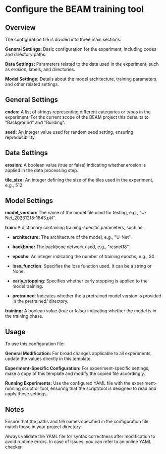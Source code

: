 # Configure the BEAM training tool

## Overview

The configuration file is divided into three main sections:

**General Settings:** Basic configuration for the experiment, including codes and directory paths.

**Data Settings:** Parameters related to the data used in the experiment, such as erosion, labels, and directories.

**Model Settings:** Details about the model architecture, training parameters, and other related settings.

## General Settings

**codes:** A list of strings representing different categories or types in the experiment. For the current scope of the BEAM project this defaults to "Background" and "Building".

**seed:** An integer value used for random seed setting, ensuring reproducibility.

## Data Settings

**erosion:** A boolean value (true or false) indicating whether erosion is applied in the data processing step.

**tile_size:** An integer defining the size of the tiles used in the experiment, e.g., 512.

## Model Settings

**model_version:** The name of the model file used for testing, e.g., "U-Net_20231218-1843.pkl".

**train:** A dictionary containing training-specific parameters, such as:

- **architecture:** The architecture of the model, e.g., "U-Net".

- **backbone:** The backbone network used, e.g., "resnet18".

- **epochs:** An integer indicating the number of training epochs, e.g., 30.

- **loss_function:** Specifies the loss function used. It can be a string or None.

- **early_stopping**: Specifies whether early stopping is applied to the model training.

- **pretrained**: Indicates whether the a pretrained model version is provided in the pretrained/ directory.

**training:** A boolean value (true or false) indicating whether the model is in the training phase.

## Usage

To use this configuration file:

**General Modification:** For broad changes applicable to all experiments, update the values directly in this template.

**Experiment-Specific Configuration:** For experiment-specific settings, make a copy of this template and modify the copied file accordingly.

**Running Experiments:** Use the configured YAML file with the experiment-running script or tool, ensuring that the script/tool is designed to read and apply these settings.

## Notes

Ensure that the paths and file names specified in the configuration file match those in your project directory.

Always validate the YAML file for syntax correctness after modification to avoid runtime errors. In case of issues, you can refer to an online YAML checker.
